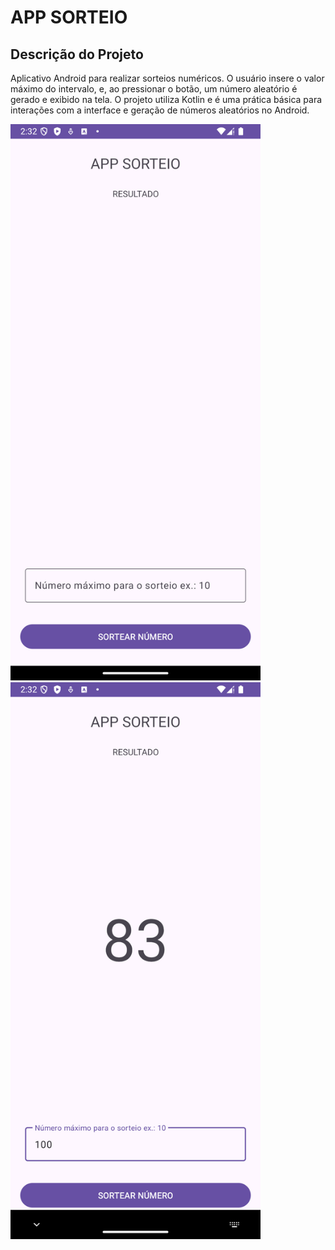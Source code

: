 # APP SORTEIO

## Descrição do Projeto
Aplicativo Android para realizar sorteios numéricos. O usuário insere o valor máximo do intervalo, e, ao pressionar o botão, um número aleatório é gerado e exibido na tela. O projeto utiliza Kotlin e é uma prática básica para interações com a interface e geração de números aleatórios no Android.

<img src="images/tela_inicial.png" alt="Tela apresentada ao usuário após entrar no app." width="400">

<img src="images/tela_do_sorteio.png" alt="Tela apresentada ao usuário após este inserir o número máximo para o sorteio e clicar em SORTEAR NÚMERO." width="400">